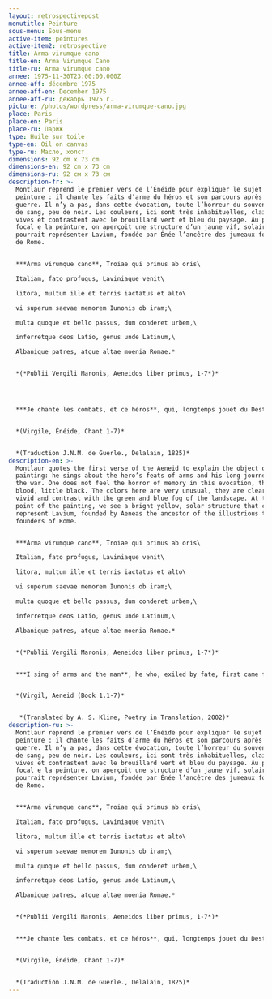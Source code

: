 ```yaml
---
layout: retrospectivepost
menutitle: Peinture
sous-menu: Sous-menu
active-item: peintures
active-item2: retrospective
title: Arma virumque cano
title-en: Arma Virumque Cano
title-ru: Arma virumque cano
annee: 1975-11-30T23:00:00.000Z
annee-aff: décembre 1975
annee-aff-en: December 1975
annee-aff-ru: декабрь 1975 г.
picture: /photos/wordpress/arma-virumque-cano.jpg
place: Paris
place-en: Paris
place-ru: Париж
type: Huile sur toile
type-en: Oil on canvas
type-ru: Масло, холст
dimensions: 92 cm x 73 cm
dimensions-en: 92 cm x 73 cm
dimensions-ru: 92 см x 73 см
description-fr: >-
  Montlaur reprend le premier vers de l’Énéide pour expliquer le sujet de sa
  peinture : il chante les faits d’arme du héros et son parcours après la
  guerre. Il n’y a pas, dans cette évocation, toute l’horreur du souvenir, pas
  de sang, peu de noir. Les couleurs, ici sont très inhabituelles, claires et
  vives et contrastent avec le brouillard vert et bleu du paysage. Au point
  focal e la peinture, on aperçoit une structure d’un jaune vif, solaire qui
  pourrait représenter Lavium, fondée par Énée l’ancêtre des jumeaux fondateurs
  de Rome.


  ***Arma virumque cano**, Troiae qui primus ab oris\

  Italiam, fato profugus, Laviniaque venit\

  litora, multum ille et terris iactatus et alto\

  vi superum saevae memorem Iunonis ob iram;\

  multa quoque et bello passus, dum conderet urbem,\

  inferretque deos Latio, genus unde Latinum,\

  Albanique patres, atque altae moenia Romae.*


  *(*Publii Vergili Maronis, Aeneidos liber primus, 1-7*)*




  ***Je chante les combats, et ce héros**, qui, longtemps jouet du Destin, aborda le premier des champs de Troie aux plaines d’Italus, aux rivages de Lavinie. Objet de la rigueur du Ciel et du long courroux de l’altière Junon, mille dangers l’assaillirent sur la terre et sur l’onde ; mille hasards éprouvèrent sa valeur, avant qu’il pût fonder son nouvel empire, et reposer enfin ses dieux au sein du Latium : du Latium, noble berceau des Latins, des monarques d’Albe, et de la superbe Rome.*


  *(Virgile, Énéide, Chant 1-7)*


  *(Traduction J.N.M. de Guerle., Delalain, 1825)*
description-en: >-
  Montlaur quotes the first verse of the Aeneid to explain the object of his
  painting: he sings about the hero’s feats of arms and his long journey after
  the war. One does not feel the horror of memory in this evocation, there is no
  blood, little black. The colors here are very unusual, they are clear and
  vivid and contrast with the green and blue fog of the landscape. At the focal
  point of the painting, we see a bright yellow, solar structure that could
  represent Lavium, founded by Aeneas the ancestor of the illustrious twins,
  founders of Rome.


  ***Arma virumque cano**, Troiae qui primus ab oris\

  Italiam, fato profugus, Laviniaque venit\

  litora, multum ille et terris iactatus et alto\

  vi superum saevae memorem Iunonis ob iram;\

  multa quoque et bello passus, dum conderet urbem,\

  inferretque deos Latio, genus unde Latinum,\

  Albanique patres, atque altae moenia Romae.*


  *(*Publii Vergili Maronis, Aeneidos liber primus, 1-7*)*


  ***I sing of arms and the man**, he who, exiled by fate, first came from the coast of Troy to Italy, and to Lavinian shores – hurled about endlessly by land and sea, by the will of the gods, by cruel Juno’s remorseless anger, long suffering also in war, until he founded a city and brought his gods to Latium: from that the Latin people came, the lords of Alba Longa, the walls of noble Rome.*


  *(Virgil, Aeneid (Book 1.1-7)*


   *(Translated by A. S. Kline, Poetry in Translation, 2002)*
description-ru: >-
  Montlaur reprend le premier vers de l’Énéide pour expliquer le sujet de sa
  peinture : il chante les faits d’arme du héros et son parcours après la
  guerre. Il n’y a pas, dans cette évocation, toute l’horreur du souvenir, pas
  de sang, peu de noir. Les couleurs, ici sont très inhabituelles, claires et
  vives et contrastent avec le brouillard vert et bleu du paysage. Au point
  focal e la peinture, on aperçoit une structure d’un jaune vif, solaire qui
  pourrait représenter Lavium, fondée par Énée l’ancêtre des jumeaux fondateurs
  de Rome.


  ***Arma virumque cano**, Troiae qui primus ab oris\

  Italiam, fato profugus, Laviniaque venit\

  litora, multum ille et terris iactatus et alto\

  vi superum saevae memorem Iunonis ob iram;\

  multa quoque et bello passus, dum conderet urbem,\

  inferretque deos Latio, genus unde Latinum,\

  Albanique patres, atque altae moenia Romae.*


  *(*Publii Vergili Maronis, Aeneidos liber primus, 1-7*)*


  ***Je chante les combats, et ce héros**, qui, longtemps jouet du Destin, aborda le premier des champs de Troie aux plaines d’Italus, aux rivages de Lavinie. Objet de la rigueur du Ciel et du long courroux de l’altière Junon, mille dangers l’assaillirent sur la terre et sur l’onde ; mille hasards éprouvèrent sa valeur, avant qu’il pût fonder son nouvel empire, et reposer enfin ses dieux au sein du Latium : du Latium, noble berceau des Latins, des monarques d’Albe, et de la superbe Rome.*


  *(Virgile, Énéide, Chant 1-7)*


  *(Traduction J.N.M. de Guerle., Delalain, 1825)*
---
```


